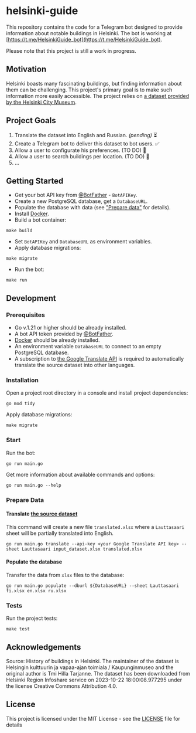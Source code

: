 # helsinki-guide
This repository contains the code for a Telegram bot designed to provide information about notable buildings in Helsinki. 
The bot is working at [https://t.me/HelsinkiGuide_bot](https://t.me/HelsinkiGuide_bot).

Please note that this project is still a work in progress.

## Motivation
Helsinki boasts many fascinating buildings, but finding information about them 
can be challenging. 
This project's primary goal is to make such information more easily accessible. 
The project relies on [a dataset provided by the Helsinki City Museum](https://hri.fi/data/en_GB/dataset/helsinkilaisten-rakennusten-historiatietoja).

## Project Goals
1. Translate the dataset into English and Russian. *(pending)* ⏳
2. Create a Telegram bot to deliver this dataset to bot users. ✅
3. Allow a user to configurate his preferences. (TO DO) 🏡
4. Allow a user to search buildings per location. (TO DO) 🏡
5. ...

## Getting Started
- Get your bot API key from [@BotFather](https://t.me/BotFather) - `BotAPIKey`.
- Create a new PostgreSQL database, get a `DatabaseURL`.
- Populate the database with data (see ["Prepare data"](#prepare-data) for details).
- Install [Docker](https://docs.docker.com/engine/).
- Build a bot container: 
```shell
make build
```
- Set `BotAPIKey` and `DatabaseURL` as environment variables.
- Apply database migrations:
```shell
make migrate
```
- Run the bot:
```shell
make run
```

## Development
### Prerequisites
- Go v.1.21 or higher should be already installed.
- A bot API token provided by [@BotFather](https://t.me/BotFather).
- [Docker](https://docs.docker.com/engine/) should be already installed.
- An environment variable `DatabaseURL` to connect to an empty PostgreSQL database.
- A subscription to [the Google Translate API](https://rapidapi.com/googlecloud/api/google-translate1/) 
is required to automatically translate the source dataset into other languages.

### Installation
Open a project root directory in a console and install project dependencies:
```shell
go mod tidy
```

Apply database migrations:
```shell
make migrate
```

### Start

Run the bot:
```shell
go run main.go
```

Get more information about available commands and options:
```shell
go run main.go --help
```

### Prepare Data

#### Translate [the source dataset](https://hri.fi/data/en_GB/dataset/helsinkilaisten-rakennusten-historiatietoja)

This command will create a new file `translated.xlsx` where a `Lauttasaari`
sheet will be partially translated into English.
```shell
go run main.go translate --api-key <your Google Translate API key> --sheet Lauttasaari input_dataset.xlsx translated.xlsx
```

#### Populate the database

Transfer the data from `xlsx` files to the database:
```shell
go run main.go populate --dburl ${DatabaseURL} --sheet Lauttasaari fi.xlsx en.xlsx ru.xlsx
```

### Tests

Run the project tests: 
```shell
make test
```

## Acknowledgements
Source: History of buildings in Helsinki. The maintainer of the dataset is Helsingin kulttuurin ja vapaa-ajan toimiala / Kaupunginmuseo and the original author is Tmi Hilla Tarjanne. The dataset has been downloaded from Helsinki Region Infoshare service on 2023-10-22 18:00:08.977295 under the license Creative Commons Attribution 4.0. 

## License

This project is licensed under the MIT License - see the [LICENSE](LICENSE) file for details